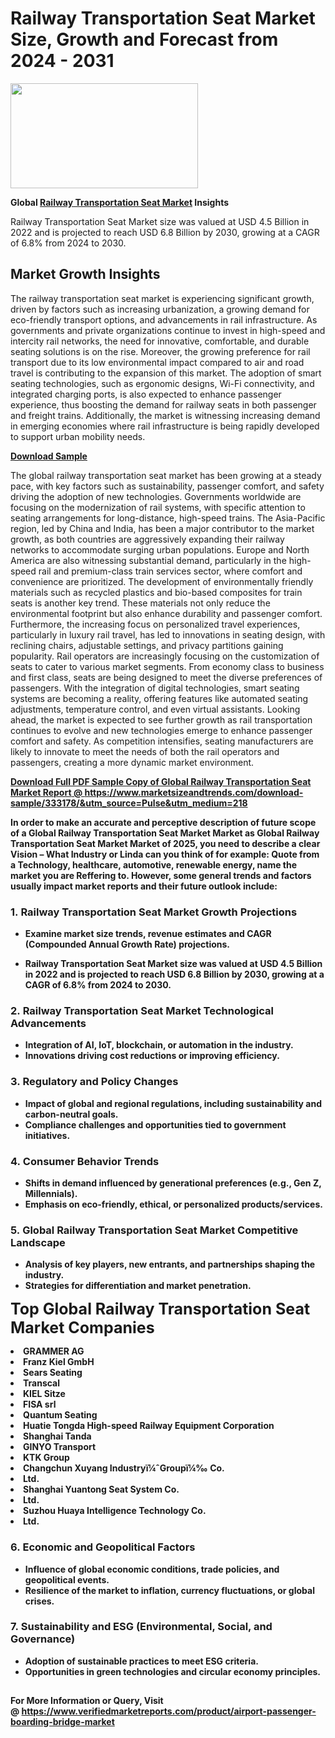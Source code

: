 <H1>Railway Transportation Seat Market Size, Growth and Forecast from 2024 - 2031</H1><img class="aligncenter size-medium wp-image-584254" src="https://thirdeyenews.in/wp-content/uploads/2024/09/Global-Market-Research-300x168.jpeg" alt="" width="300" height="168" /><p><strong>Global&nbsp;<a href="https://www.marketsizeandtrends.com/download-sample/333178/&amp;utm_source=Pulse&amp;utm_medium=218">Railway Transportation Seat Market</a> Insights</strong></p><p>Railway Transportation Seat Market size was valued at USD 4.5 Billion in 2022 and is projected to reach USD 6.8 Billion by 2030, growing at a CAGR of 6.8% from 2024 to 2030.</p><p><h2>Market Growth Insights</h2> <p>The railway transportation seat market is experiencing significant growth, driven by factors such as increasing urbanization, a growing demand for eco-friendly transport options, and advancements in rail infrastructure. As governments and private organizations continue to invest in high-speed and intercity rail networks, the need for innovative, comfortable, and durable seating solutions is on the rise. Moreover, the growing preference for rail transport due to its low environmental impact compared to air and road travel is contributing to the expansion of this market. The adoption of smart seating technologies, such as ergonomic designs, Wi-Fi connectivity, and integrated charging ports, is also expected to enhance passenger experience, thus boosting the demand for railway seats in both passenger and freight trains. Additionally, the market is witnessing increasing demand in emerging economies where rail infrastructure is being rapidly developed to support urban mobility needs.</p> <p><strong><a href="#">Download Sample</a></strong></p> <p>The global railway transportation seat market has been growing at a steady pace, with key factors such as sustainability, passenger comfort, and safety driving the adoption of new technologies. Governments worldwide are focusing on the modernization of rail systems, with specific attention to seating arrangements for long-distance, high-speed trains. The Asia-Pacific region, led by China and India, has been a major contributor to the market growth, as both countries are aggressively expanding their railway networks to accommodate surging urban populations. Europe and North America are also witnessing substantial demand, particularly in the high-speed rail and premium-class train services sector, where comfort and convenience are prioritized. The development of environmentally friendly materials such as recycled plastics and bio-based composites for train seats is another key trend. These materials not only reduce the environmental footprint but also enhance durability and passenger comfort. Furthermore, the increasing focus on personalized travel experiences, particularly in luxury rail travel, has led to innovations in seating design, with reclining chairs, adjustable settings, and privacy partitions gaining popularity. Rail operators are increasingly focusing on the customization of seats to cater to various market segments. From economy class to business and first class, seats are being designed to meet the diverse preferences of passengers. With the integration of digital technologies, smart seating systems are becoming a reality, offering features like automated seating adjustments, temperature control, and even virtual assistants. Looking ahead, the market is expected to see further growth as rail transportation continues to evolve and new technologies emerge to enhance passenger comfort and safety. As competition intensifies, seating manufacturers are likely to innovate to meet the needs of both the rail operators and passengers, creating a more dynamic market environment. <p><strong><a href="#"></p><p><span class=""><strong>Download Full PDF Sample Copy of Global Railway Transportation Seat Market Report</strong> @ <a href="https://www.marketsizeandtrends.com/download-sample/333178/&amp;utm_source=Pulse&amp;utm_medium=218" target="_blank">https://www.marketsizeandtrends.com/download-sample/333178/&amp;utm_source=Pulse&amp;utm_medium=218</a></span></p><p>In order to make an accurate and perceptive description of future scope of a Global&nbsp;Railway Transportation Seat Market Market as Global&nbsp;Railway Transportation Seat Market Market of 2025, you need to describe a clear Vision &ndash; What Industry or Linda can you think of for example: Quote from a Technology, healthcare, automotive, renewable energy, name the market you are Reffering to. However, some general trends and factors usually impact market reports and their future outlook include:</p><h3>1.&nbsp;<strong>Railway Transportation Seat Market Growth Projections</strong></h3><ul><li>Examine market size trends, revenue estimates and CAGR (Compounded Annual Growth Rate) projections.</li><li><p>Railway Transportation Seat Market size was valued at USD 4.5 Billion in 2022 and is projected to reach USD 6.8 Billion by 2030, growing at a CAGR of 6.8% from 2024 to 2030.</p></li></ul><h3>2.&nbsp;<strong>Railway Transportation Seat Market Technological Advancements</strong></h3><ul><li>Integration of AI, IoT, blockchain, or automation in the industry.</li><li>Innovations driving cost reductions or improving efficiency.</li></ul><h3>3.&nbsp;<strong>Regulatory and Policy Changes</strong></h3><ul><li>Impact of global and regional regulations, including sustainability and carbon-neutral goals.</li><li>Compliance challenges and opportunities tied to government initiatives.</li></ul><h3>4.&nbsp;<strong>Consumer Behavior Trends</strong></h3><ul><li>Shifts in demand influenced by generational preferences (e.g., Gen Z, Millennials).</li><li>Emphasis on eco-friendly, ethical, or personalized products/services.</li></ul><h3>5.&nbsp;<strong>Global Railway Transportation Seat Market Competitive Landscape</strong></h3><ul><li>Analysis of key players, new entrants, and partnerships shaping the industry.</li><li>Strategies for differentiation and market penetration.</li></ul><p data-pm-slice="1 1 []"><span style="color: inherit; font-family: inherit; font-size: 25px;">Top Global Railway Transportation Seat Market Companies</span></p><div class="" data-test-id=""><p><li>GRAMMER AG</li><li> Franz Kiel GmbH</li><li> Sears Seating</li><li> Transcal</li><li> KIEL Sitze</li><li> FISA srl</li><li> Quantum Seating</li><li> Huatie Tongda High-speed Railway Equipment Corporation</li><li> Shanghai Tanda</li><li> GINYO Transport</li><li> KTK Group</li><li> Changchun Xuyang Industryï¼ˆGroupï¼‰ Co.</li><li> Ltd.</li><li> Shanghai Yuantong Seat System Co.</li><li> Ltd.</li><li> Suzhou Huaya Intelligence Technology Co.</li><li>Ltd.</li></p></div><h3>6.&nbsp;<strong>Economic and Geopolitical Factors</strong></h3><ul><li>Influence of global economic conditions, trade policies, and geopolitical events.</li><li>Resilience of the market to inflation, currency fluctuations, or global crises.</li></ul><h3>7.&nbsp;<strong>Sustainability and ESG (Environmental, Social, and Governance)</strong></h3><ul><li>Adoption of sustainable practices to meet ESG criteria.</li><li>Opportunities in green technologies and circular economy principles.</li></ul><h2><strong style="font-size: 14px;">For More Information or Query, Visit @&nbsp;</strong><a style="background-color: #ffffff; font-size: 14px;" href="https://www.marketsizeandtrends.com/report/railway-transportation-seat-market/" target="_blank">https://www.verifiedmarketreports.com/product/airport-passenger-boarding-bridge-market</a></h2>
